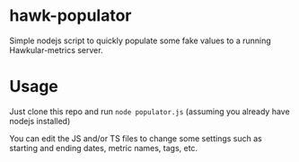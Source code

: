 # hawk-populator
Simple nodejs script to quickly populate some fake values to a running Hawkular-metrics server.

# Usage
Just clone this repo and run `node populator.js` (assuming you already have nodejs installed)

You can edit the JS and/or TS files to change some settings such as starting and ending dates, metric names, tags, etc.
